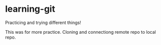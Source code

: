 learning-git
============

Practicing and trying different things!

This was for more practice. Cloning and connectiong remote repo to local repo.
